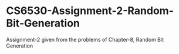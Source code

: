# CS6530-Assignment-2-Random-Bit-Generation
Assignment-2 given from the problems of Chapter-8, Random Bit Generation
